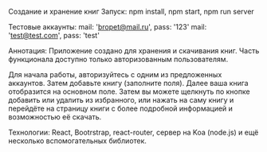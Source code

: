 Создание и хранение книг
Запуск: npm install, npm start, npm run server

Тестовые аккаунты: mail: 'bropet@mail.ru', pass: '123' mail: 'test@test.com', pass: 'test'

Аннотация: Приложение создано для хранения и скачивания книг. Часть функционала доступно только авторизованным пользователям.

Для начала работы, авторизуйтесь с одним из предложенных аккаунтов. Затем добавьте книгу (заполните поля). Далее ваша книга отобразится на основном поле. Затем вы можете щелкнуть по кнопке добавить или удалить из избранного, или нажать на саму книгу и перейдёте на страницу книги с более подробной информацией и возможностью её скачать.

Технологии: React, Bootrstrap, react-router, сервер на Koa (node.js) и ещё несколько вспомогательных библиотек.